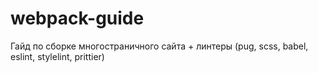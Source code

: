 # webpack-guide
Гайд по сборке многостраничного сайта + линтеры (pug, scss, babel, eslint, stylelint, prittier)
